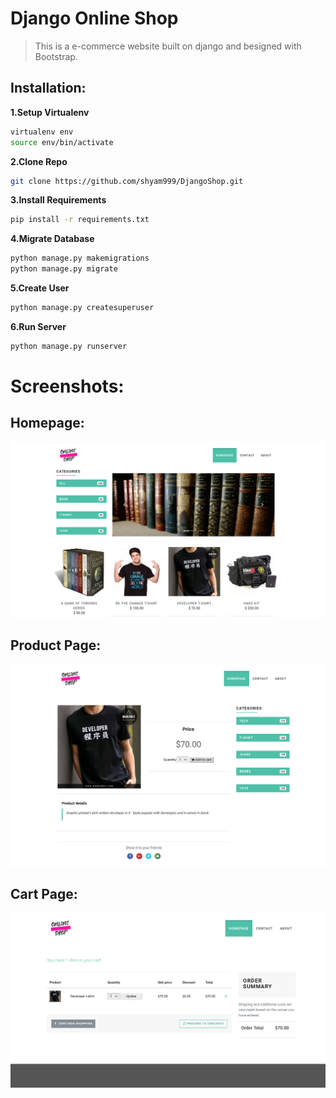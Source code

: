 # Django Online Shop
> This is a e-commerce website built on django and besigned with Bootstrap.
## Installation:

**1.Setup Virtualenv**
```sh
virtualenv env
source env/bin/activate
```
**2.Clone Repo**
```sh
git clone https://github.com/shyam999/DjangoShop.git
```
**3.Install Requirements**
```sh
pip install -r requirements.txt
```
**4.Migrate Database**
```sh
python manage.py makemigrations
python manage.py migrate
```
**5.Create User**
```sh
python manage.py createsuperuser
```
**6.Run Server**
```sh
python manage.py runserver
```

# Screenshots:
## Homepage:
![](screenshot/homepage.png)
## Product Page:
![](screenshot/detail.png)
## Cart Page:
![](screenshot/cart.png)
